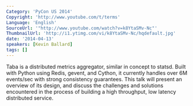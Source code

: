 ```yaml
---
Category: 'PyCon US 2014'
Copyright: 'http://www.youtube.com/t/terms'
Language: 'English'
SourceUrl: '"http://www.youtube.com/watch?v=k8YtaSMv-Nc"'
ThumbnailUrl: 'http://i1.ytimg.com/vi/k8YtaSMv-Nc/hqdefault.jpg'
date: '2014-04-13'
speakers: [Kevin Ballard]
tags: []
---
```

Taba is a distributed metrics aggregator, similar in concept to statsd. Built with Python using Redis, gevent, and Cython, it currently handles over 6M events/sec with strong consistency guarantees. This talk will present an overview of its design, and discuss the challenges and solutions encountered in the process of building a high throughput, low latency distributed service.